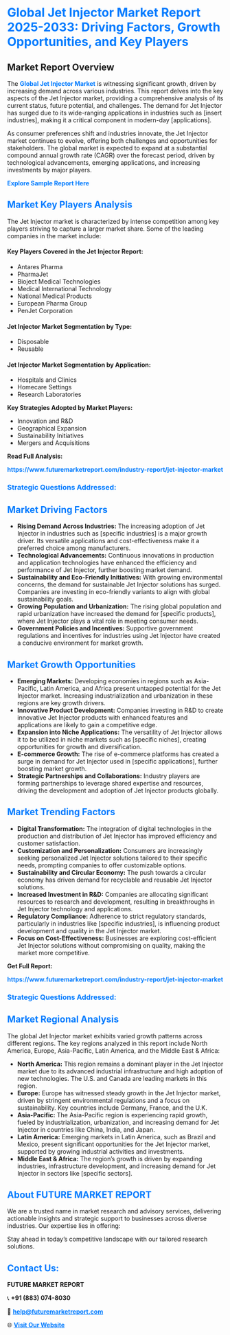 <h1 style="color: #007BFF;">Global Jet Injector Market Report 2025-2033: Driving Factors, Growth Opportunities, and Key Players</h1>

<section id="overview">
<h2>Market Report Overview</h2>
<p>The <a href="https://www.futuremarketreport.com/industry-report/jet-injector-market" style="color: #007BFF; text-decoration: none;"><strong>Global Jet Injector Market</strong></a> is witnessing significant growth, driven by increasing demand across various industries. This report delves into the key aspects of the Jet Injector market, providing a comprehensive analysis of its current status, future potential, and challenges. The demand for Jet Injector has surged due to its wide-ranging applications in industries such as [insert industries], making it a critical component in modern-day [applications].</p>
<p>As consumer preferences shift and industries innovate, the Jet Injector market continues to evolve, offering both challenges and opportunities for stakeholders. The global market is expected to expand at a substantial compound annual growth rate (CAGR) over the forecast period, driven by technological advancements, emerging applications, and increasing investments by major players.</p>
</section>

<section id="overview">
<p><a href="https://www.futuremarketreport.com/request-sample/reportId=84054" style="color: #007BFF; text-decoration: none;"><strong>Explore Sample Report Here</strong></a></p>
</section>

<section id="key-players">
<h2 style="color: #007BFF;">Market Key Players Analysis</h2>
<p>The Jet Injector market is characterized by intense competition among key players striving to capture a larger market share. Some of the leading companies in the market include:</p>
<h4>Key Players Covered in the Jet Injector Report:</h4>
<ul><li>Antares Pharma</li><li>PharmaJet</li><li>Bioject Medical Technologies</li><li>Medical International Technology</li><li>National Medical Products</li><li>European Pharma Group</li><li>PenJet Corporation</li></ul>
<h4>Jet Injector Market Segmentation by Type:</h4>
<ul><li>Disposable</li><li>Reusable</li></ul>

<h4>Jet Injector Market Segmentation by Application:</h4>
<ul><li>Hospitals and Clinics</li><li>Homecare Settings</li><li>Research Laboratories</li></ul>
<p><strong>Key Strategies Adopted by Market Players:</strong></p>
<ul>
<li>Innovation and R&D</li>
<li>Geographical Expansion</li>
<li>Sustainability Initiatives</li>
<li>Mergers and Acquisitions</li>
</ul>
</section>

<section>
<p><strong>Read Full Analysis: </strong></p><a href="https://www.futuremarketreport.com/industry-report/jet-injector-market" style="color: #007BFF; text-decoration: none;"><strong>https://www.futuremarketreport.com/industry-report/jet-injector-market</strong></a>
<h3 style="color: #007BFF;">Strategic Questions Addressed:</h3>
</section>

<section id="driving-factors">
<h2 style="color: #007BFF;">Market Driving Factors</h2>
<ul>
<li><strong>Rising Demand Across Industries:</strong> The increasing adoption of Jet Injector in industries such as [specific industries] is a major growth driver. Its versatile applications and cost-effectiveness make it a preferred choice among manufacturers.</li>
<li><strong>Technological Advancements:</strong> Continuous innovations in production and application technologies have enhanced the efficiency and performance of Jet Injector, further boosting market demand.</li>
<li><strong>Sustainability and Eco-Friendly Initiatives:</strong> With growing environmental concerns, the demand for sustainable Jet Injector solutions has surged. Companies are investing in eco-friendly variants to align with global sustainability goals.</li>
<li><strong>Growing Population and Urbanization:</strong> The rising global population and rapid urbanization have increased the demand for [specific products], where Jet Injector plays a vital role in meeting consumer needs.</li>
<li><strong>Government Policies and Incentives:</strong> Supportive government regulations and incentives for industries using Jet Injector have created a conducive environment for market growth.</li>
</ul>
</section>

<section id="growth-opportunities">
<h2 style="color: #007BFF;">Market Growth Opportunities</h2>
<ul>
<li><strong>Emerging Markets:</strong> Developing economies in regions such as Asia-Pacific, Latin America, and Africa present untapped potential for the Jet Injector market. Increasing industrialization and urbanization in these regions are key growth drivers.</li>
<li><strong>Innovative Product Development:</strong> Companies investing in R&D to create innovative Jet Injector products with enhanced features and applications are likely to gain a competitive edge.</li>
<li><strong>Expansion into Niche Applications:</strong> The versatility of Jet Injector allows it to be utilized in niche markets such as [specific niches], creating opportunities for growth and diversification.</li>
<li><strong>E-commerce Growth:</strong> The rise of e-commerce platforms has created a surge in demand for Jet Injector used in [specific applications], further boosting market growth.</li>
<li><strong>Strategic Partnerships and Collaborations:</strong> Industry players are forming partnerships to leverage shared expertise and resources, driving the development and adoption of Jet Injector products globally.</li>
</ul>
</section>

<section id="trending-factors">
<h2 style="color: #007BFF;">Market Trending Factors</h2>
<ul>
<li><strong>Digital Transformation:</strong> The integration of digital technologies in the production and distribution of Jet Injector has improved efficiency and customer satisfaction.</li>
<li><strong>Customization and Personalization:</strong> Consumers are increasingly seeking personalized Jet Injector solutions tailored to their specific needs, prompting companies to offer customizable options.</li>
<li><strong>Sustainability and Circular Economy:</strong> The push towards a circular economy has driven demand for recyclable and reusable Jet Injector solutions.</li>
<li><strong>Increased Investment in R&D:</strong> Companies are allocating significant resources to research and development, resulting in breakthroughs in Jet Injector technology and applications.</li>
<li><strong>Regulatory Compliance:</strong> Adherence to strict regulatory standards, particularly in industries like [specific industries], is influencing product development and quality in the Jet Injector market.</li>
<li><strong>Focus on Cost-Effectiveness:</strong> Businesses are exploring cost-efficient Jet Injector solutions without compromising on quality, making the market more competitive.</li>
</ul>
</section>

<section>
<p><strong>Get Full Report: </strong></p><a href="https://www.futuremarketreport.com/industry-report/jet-injector-market" style="color: #007BFF; text-decoration: none;"><strong>https://www.futuremarketreport.com/industry-report/jet-injector-market</strong></a>
<h3 style="color: #007BFF;">Strategic Questions Addressed:</h3>
</section>


<section id="regional-analysis">
<h2 style="color: #007BFF;">Market Regional Analysis</h2>
<p>The global Jet Injector market exhibits varied growth patterns across different regions. The key regions analyzed in this report include North America, Europe, Asia-Pacific, Latin America, and the Middle East & Africa:</p>
<ul>
<li><strong>North America:</strong> This region remains a dominant player in the Jet Injector market due to its advanced industrial infrastructure and high adoption of new technologies. The U.S. and Canada are leading markets in this region.</li>
<li><strong>Europe:</strong> Europe has witnessed steady growth in the Jet Injector market, driven by stringent environmental regulations and a focus on sustainability. Key countries include Germany, France, and the U.K.</li>
<li><strong>Asia-Pacific:</strong> The Asia-Pacific region is experiencing rapid growth, fueled by industrialization, urbanization, and increasing demand for Jet Injector in countries like China, India, and Japan.</li>
<li><strong>Latin America:</strong> Emerging markets in Latin America, such as Brazil and Mexico, present significant opportunities for the Jet Injector market, supported by growing industrial activities and investments.</li>
<li><strong>Middle East & Africa:</strong> The region’s growth is driven by expanding industries, infrastructure development, and increasing demand for Jet Injector in sectors like [specific sectors].</li>
</ul>
</section>

<footer>
<h2 style="color: #007BFF;">About FUTURE MARKET REPORT</h2>
<p>We are a trusted name in market research and advisory services, delivering actionable insights and strategic support to businesses across diverse industries. Our expertise lies in offering:</p>

<p>Stay ahead in today’s competitive landscape with our tailored research solutions.</p>

<h2 style="color: #007BFF;">Contact Us:</h2>
<p><strong>FUTURE MARKET REPORT</strong></p>
<p>📞 <strong>+91 (883) 074-8030</strong></p>
<p>📧 <strong><a href="mailto:help@futuremarketreport.com" style="color: #007BFF;">help@futuremarketreport.com</a></strong></p>
<p>🌐 <strong><a href="https://www.futuremarketreport.com/" style="color: #007BFF;">Visit Our Website</a></strong></p>
</footer>